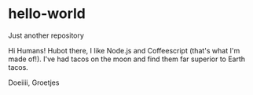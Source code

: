 # hello-world
Just another repository

Hi Humans!
Hubot there, I like Node.js and Coffeescript (that's what I'm made of!).
I've had tacos on the moon and find them far superior to Earth tacos.

Doeiiii, 
Groetjes